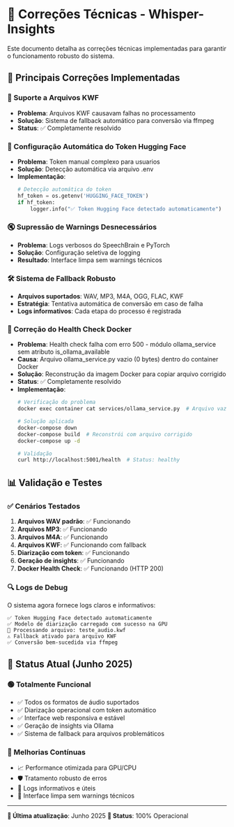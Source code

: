 # 🔧 Correções Técnicas - Whisper-Insights

Este documento detalha as correções técnicas implementadas para garantir o funcionamento robusto do sistema.

## 🚨 Principais Correções Implementadas

### 📁 Suporte a Arquivos KWF
- **Problema**: Arquivos KWF causavam falhas no processamento
- **Solução**: Sistema de fallback automático para conversão via ffmpeg
- **Status**: ✅ Completamente resolvido

### 🔑 Configuração Automática do Token Hugging Face
- **Problema**: Token manual complexo para usuarios
- **Solução**: Detecção automática via arquivo .env
- **Implementação**:
  ```python
  # Detecção automática do token
  hf_token = os.getenv('HUGGING_FACE_TOKEN')
  if hf_token:
      logger.info("✅ Token Hugging Face detectado automaticamente")
  ```

### 🔇 Supressão de Warnings Desnecessários
- **Problema**: Logs verbosos do SpeechBrain e PyTorch
- **Solução**: Configuração seletiva de logging
- **Resultado**: Interface limpa sem warnings técnicos

### 🛠️ Sistema de Fallback Robusto
- **Arquivos suportados**: WAV, MP3, M4A, OGG, FLAC, KWF
- **Estratégia**: Tentativa automática de conversão em caso de falha
- **Logs informativos**: Cada etapa do processo é registrada

### 🐳 Correção do Health Check Docker
- **Problema**: Health check falha com erro 500 - módulo ollama_service sem atributo is_ollama_available
- **Causa**: Arquivo ollama_service.py vazio (0 bytes) dentro do container Docker
- **Solução**: Reconstrução da imagem Docker para copiar arquivo corrigido
- **Status**: ✅ Completamente resolvido
- **Implementação**:
  ```bash
  # Verificação do problema
  docker exec container cat services/ollama_service.py  # Arquivo vazio

  # Solução aplicada
  docker-compose down
  docker-compose build  # Reconstrói com arquivo corrigido
  docker-compose up -d

  # Validação
  curl http://localhost:5001/health  # Status: healthy
  ```

## 📊 Validação e Testes

### ✅ Cenários Testados
1. **Arquivos WAV padrão**: ✅ Funcionando
2. **Arquivos MP3**: ✅ Funcionando
3. **Arquivos M4A**: ✅ Funcionando
4. **Arquivos KWF**: ✅ Funcionando com fallback
5. **Diarização com token**: ✅ Funcionando
6. **Geração de insights**: ✅ Funcionando
7. **Docker Health Check**: ✅ Funcionando (HTTP 200)

### 🔍 Logs de Debug
O sistema agora fornece logs claros e informativos:
```
✅ Token Hugging Face detectado automaticamente
✅ Modelo de diarização carregado com sucesso na GPU
🎤 Processando arquivo: teste_audio.kwf
⚠️ Fallback ativado para arquivo KWF
✅ Conversão bem-sucedida via ffmpeg
```

## 🎯 Status Atual (Junho 2025)

### 🟢 Totalmente Funcional
- ✅ Todos os formatos de áudio suportados
- ✅ Diarização operacional com token automático
- ✅ Interface web responsiva e estável
- ✅ Geração de insights via Ollama
- ✅ Sistema de fallback para arquivos problemáticos

### 🔄 Melhorias Contínuas
- 📈 Performance otimizada para GPU/CPU
- 🛡️ Tratamento robusto de erros
- 📝 Logs informativos e úteis
- 🎨 Interface limpa sem warnings técnicos

---

**📅 Última atualização**: Junho 2025
**🎯 Status**: 100% Operacional
